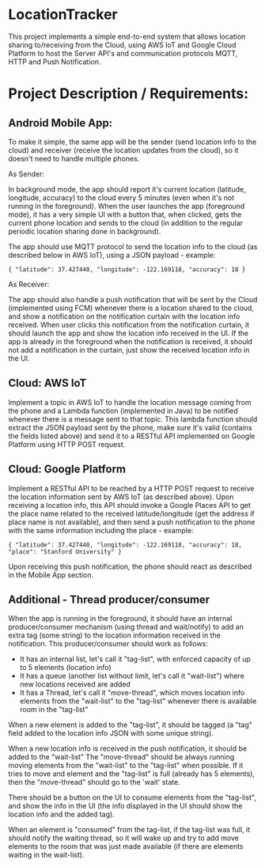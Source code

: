 # LocationTracker

This project implements a simple end-to-end system that allows location sharing to/receiving from the Cloud, using AWS IoT and Google Cloud Platform to host the Server API's and communication protocols MQTT, HTTP and Push Notification.

# Project Description / Requirements:

## Android Mobile App:

To make it simple, the same app will be the sender (send location info to the cloud) and receiver (receive the location updates from the cloud), so it doesn't need to handle multiple phones.

As Sender:

In background mode, the app should report it's current location (latitude, longitude, accuracy) to the cloud every 5 minutes (even when it's not running in the foreground). When the user launches the app (foreground mode), it has a very simple UI with a button that, when clicked, gets the current phone location and sends to the cloud (in addition to the regular periodic location sharing done in background).

The app should use MQTT protocol to send the location info to the cloud (as described below in AWS IoT), using a JSON payload - example:

`{
    "latitude": 37.427440,
    "longitude": -122.169118,
    "accuracy": 18
}`

As Receiver:

The app should also handle a push notification that will be sent by the Cloud (implemented using FCM) whenever there is a location shared to the cloud, and show a notification on the notification curtain with the location info received.  When user clicks this notification from the notification curtain, it should launch the app and show the location info received in the UI. If the app is already in the foreground when the notification is received, it should not add a notification in the curtain, just show the received location info in the UI.

## Cloud: AWS IoT

Implement a topic in AWS IoT to handle the location message coming from the phone and a Lambda function (implemented in Java) to be notified whenever there is a message sent to that topic. This lambda function should extract the JSON payload sent by the phone, make sure it's valid (contains the fields listed above) and send it to a RESTful API implemented on Google Platform using HTTP POST request.

## Cloud: Google Platform

Implement a RESTful API to be reached by a HTTP POST request to receive the location information sent by AWS IoT (as described above). Upon receiving a location info, this API should invoke a Google Places API to get the place name related to the received latitude/longitude (get the address if place name is not available), and then send a push notification to the phone with the same information including the place - example:

`{
    "latitude": 37.427440,
    "longitude": -122.169118,
    "accuracy": 18,
    "place": "Stanford University"
}`

Upon receiving this push notification, the phone should react as described in the Mobile App section.


## Additional - Thread producer/consumer

When the app is running in the foreground, it should have an internal producer/consumer mechanism (using thread and wait/notify) to add an extra tag (some string) to the location information received in the notification. This producer/consumer should work as follows:

- It has an internal list, let's call it "tag-list", with enforced capacity of up to 5 elements (location info)
- It has a queue (another list without limit, let's call it "wait-list") where new locations received are added
- It has a Thread, let's call it "move-thread", which moves location info elements from the "wait-list" to the "tag-list" whenever there is available room in the "tag-list"

When a new element is added to the "tag-list", it should be tagged (a "tag" field added to the location info JSON with some unique string).

When a new location info is received in the push notification, it should be added to the "wait-list"
The "move-thread" should be always running moving elements from the "wait-list" to the "tag-list" when possible. If it tries to move and element and the "tag-list" is full (already has 5 elements), then the "move-thread" should go to the 'wait' state.

There should be a button on the UI to consume elements from the "tag-list", and show the info in the UI (the info displayed in the UI should show the location info and the added tag).

When an element is "consumed" from the tag-list, if the tag-list was full, it should notify the waiting thread, so it will wake up and try to add move elements to the room that was just made available (if there are elements waiting in the wait-list).
